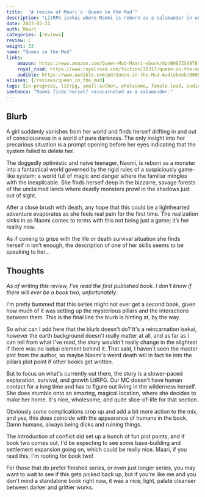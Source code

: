 ```yaml
---
title:  "A review of Maari's 'Queen in the Mud'"
description: "LitRPG isekai where Naomi is reborn as a salamander in uncharted wilderness."
date: 2023-05-31
auth: Maari
categories: [reviews]
review: C
weight: 33
name: "Queen in the Mud"
links:
    amazon: https://www.amazon.com/Queen-Mud-Maari-ebook/dp/B087ZS49T8
    royal_road: https://www.royalroad.com/fiction/26317/queen-in-the-mud
    audible: https://www.audible.com/pd/Queen-in-the-Mud-Audiobook/B08BW8722S
aliases: [/reviews/queen_in_the_mud]
tags: [in-progress, litrpg, small-author, wholesome, female-lead, audio]
sentence: "Naomi finds herself reincarnated as a salamander."
---
```





## Blurb

A girl suddenly vanishes from her world and finds herself drifting in and out of consciousness in a world of pure darkness. The only insight into her precarious situation is a prompt opening before her eyes indicating that the system failed to delete her.

The doggedly optimistic and naive teenager, Naomi, is reborn as a monster into a fantastical world governed by the rigid rules of a suspiciously game-like system; a world full of magic and danger where the familiar mingles with the inexplicable. She finds herself deep in the bizzarre, savage forests of the unclaimed lands where deadly monsters prowl in the shadows just out of sight.

After a close brush with death, any hope that this could be a lighthearted adventure evaporates as she feels real pain for the first time. The realization sinks in as Naomi comes to terms with this not being just a game; it’s her reality now.

As if coming to grips with the life or death survival situation she finds herself in isn’t enough, the description of one of her skills seems to be speaking to her...

## Thoughts

*As of writing this review, I've read the first published book. I don't know if there will ever be a book two, unfortunately.*

I'm pretty bummed that this series might not ever get a second book, given how much of it was setting up the mysterious pillars and the interactions between them. This is the final line the blurb is hinting at, by the way.

So what can I add here that the blurb doesn't do? It's a reincarnation isekai, however the earth background doesn't really matter at all, and as far as I can tell from what I've read, the story wouldn't really change in the slightest if there was no isekai element behind it. That said, I haven't seen the master plot from the author, so maybe Naomi's weird death will in fact tie into the pillars plot point if other books get written.

But to focus on what's currently out there, the story is a slower-paced exploration, survival, and growth LitRPG. Our MC doesn't have human contact for a long time and has to figure out living in the wilderness herself. She does stumble onto an amazing, magical location, where she decides to make her home. It's nice, wholesome, and quite slice-of-life for that section.

Obviously *some* complications crop up and add a bit more action to the mix, and yes, this does coincide with the appearance of humans in the book. Damn humans, always being dicks and ruining things.

The introduction of conflict did set up a bunch of fun plot points, and if book two comes out, I'd be expecting to see some base-building and settlement expansion going on, which could be really nice. Maari, if you read this, I'm rooting for book two!

For those that do prefer finished series, or even just longer series, you may want to wait to see if this gets picked back up, but if you're like me and you don't mind a standalone book right now, it was a nice, light, palate cleanser between darker and grittier works.